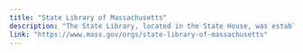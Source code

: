```yaml
---
title: "State Library of Massachusetts"
description: "The State Library, located in the State House, was established in 1826 to collect, deposit, and house the Commonwealth's collections of maps, statute books, and government documents in a single central location. Since that time, the State Library has grown into a multifaceted and reliable resource for legislators, executive personnel, state employees, historians, genealogists, and users from all over the world."
link: "https://www.mass.gov/orgs/state-library-of-massachusetts"
---
```


